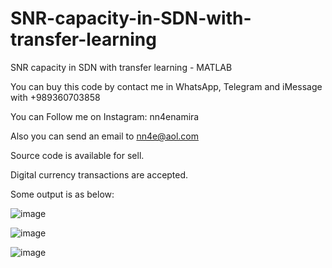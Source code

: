 # SNR-capacity-in-SDN-with-transfer-learning
SNR capacity in SDN with transfer learning - MATLAB

You can buy this code by contact me in WhatsApp, Telegram and iMessage with +989360703858

You can Follow me on Instagram: nn4enamira

Also you can send an email to nn4e@aol.com

Source code is available for sell.

Digital currency transactions are accepted.

Some output is as below:

![image](https://github.com/user-attachments/assets/07cc5b9b-e9ba-4099-a77b-910bcd8135e1)

![image](https://github.com/user-attachments/assets/28a17195-aa64-4c75-9dc7-1acb81b35904)

![image](https://github.com/user-attachments/assets/796843d3-96ee-452c-b1b6-82fe5747063d)



